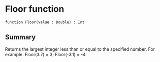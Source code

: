 # Floor function

`function Floor(value : Double) : Int`

## Summary
Returns the largest integer less than or equal to the specified number.
For example: Floor(3.7) = 3; Floor(-3.1) = -4
